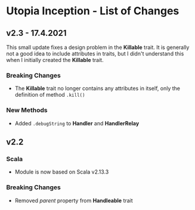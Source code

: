 # Utopia Inception - List of Changes
## v2.3 - 17.4.2021
This small update fixes a design problem in the **Killable** trait. 
It is generally not a good idea to include attributes in traits, 
but I didn't understand this when I initially created the **Killable** trait.
### Breaking Changes
- The **Killable** trait no longer contains any attributes in itself, only the definition of method `.kill()`
### New Methods
- Added `.debugString` to **Handler** and **HandlerRelay**

## v2.2
### Scala
- Module is now based on Scala v2.13.3
### Breaking Changes
- Removed *parent* property from **Handleable** trait